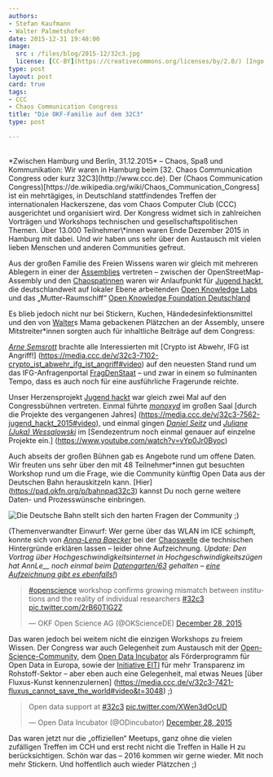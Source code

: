 ```yaml
---
authors: 
- Stefan Kaufmann
- Walter Palmetshofer
date: 2015-12-31 19:48:00
image: 
  src : /files/blog/2015-12/32c3.jpg
  license: [CC-BY](https://creativecommons.org/licenses/by/2.0/) [Ingo Kleiber](https://www.flickr.com/photos/60414447@N08/)
type: post
layout: post
card: true
tags:
- CCC
- Chaos Communication Congress
title: "Die OKF-Familie auf dem 32C3" 
type: post

---
```

<br>
*Zwischen Hamburg und Berlin, 31.12.2015* – Chaos, Spaß und Kommunikation: Wir waren in Hamburg beim [32. Chaos Communication Congress oder kurz 32C3](http://www.ccc.de). Der (Chaos Communication Congress)[https://de.wikipedia.org/wiki/Chaos_Communication_Congress] ist ein mehrtägiges, in Deutschland stattfindendes Treffen der internationalen Hackerszene, das vom Chaos Computer Club (CCC) ausgerichtet und organisiert wird. Der Kongress widmet sich in zahlreichen Vorträgen und Workshops technischen und gesellschaftspolitischen Themen. Über 13.000 Teilnehmer\*innen waren Ende Dezember 2015 in Hamburg mit dabei. 
Und wir haben uns sehr über den Austausch mit vielen lieben Menschen und anderen Communities gefreut.


Aus der großen Familie des Freien Wissens waren wir gleich mit mehreren Ablegern in einer der [Assemblies](https://events.ccc.de/congress/2015/wiki/Static:Assemblies) vertreten – zwischen der OpenStreetMap-Assembly und den [Chaospatinnen](https://twitter.com/chaospatinnen) waren wir Anlaufpunkt für [Jugend hackt](https://events.ccc.de/congress/2015/wiki/Assembly:Jugend_hackt ), die deutschlandweit auf lokaler Ebene arbeitenden [Open Knowledge Labs](https://events.ccc.de/congress/2015/wiki/Assembly:Open_Knowledge_Labs) und das „Mutter-Raumschiff“ [Open Knowledge Foundation Deutschland](https://events.ccc.de/congress/2015/wiki/Assembly:OKFDE)


Es blieb jedoch nicht nur bei Stickern, Kuchen, Händedesinfektionsmittel und den von [Walter](https://twitter.com/vavoida)s Mama gebackenen Plätzchen an der Assembly, unsere Mitstreiter\*innen sorgten auch für inhaltliche Beiträge auf dem Congress:  

[*Arne Semsrott*](https://twitter.com/arnesemsrott) brachte alle Interessierten mit [Crypto ist Abwehr, IFG ist Angriff!] (https://media.ccc.de/v/32c3-7102-crypto_ist_abwehr_ifg_ist_angriff#video) auf den neuesten Stand rund um das IFG-Anfragenportal [FragDenStaat](https://www.fragdenstaat.de) – und zwar in einem so fulminanten Tempo, dass es auch noch für eine ausführliche Fragerunde reichte.

Unser Herzensprojekt [Jugend hackt](http://jugendhackt.de) war gleich zwei Mal auf den Congressbühnen vertreten. Einmal führte [*monoxyd*](http://monoxyd.de) im großen Saal [durch die Projekte des vergangenen Jahres]
(https://media.ccc.de/v/32c3-7562-jugend_hackt_2015#video), und einmal gingen [*Daniel Seitz*](https://twitter.com/sondala) und [*Juliane (Juka) Wessalowski*](https://twitter.com/gruenzeug) im [Sendezentrum noch einmal genauer auf einzelne Projekte ein.]
(https://www.youtube.com/watch?v=vYp0Jr0Byoc)

Auch abseits der großen Bühnen gab es Angebote rund um offene Daten. Wir freuten uns sehr über den mit 48 Teilnehmer\*innen gut besuchten Workshop rund um die Frage, wie die Community künftig Open Data aus der Deutschen Bahn herauskitzeln kann. [Hier] (https://pad.okfn.org/p/bahnpad32c3) kannst Du noch gerne weitere Daten- und Prozesswünsche einbringen. 

![Die Deutsche Bahn stellt sich den harten Fragen der Community ;)](/files/blog/2015-12/32c3_walter.jpg)

(Themenverwandter Einwurf: Wer gerne über das WLAN im ICE schimpft, konnte sich von [*Anna-Lena Baecker*](http://annle.de/) bei der [Chaoswelle](https://www.chaoswelle.de/Hauptseite) die technischen Hintergründe erklären lassen – leider ohne Aufzeichnung. *Update: Den Vortrag über Hochgeschwindigkeitsinternet in Hochgeschwindigkeitszügen hat AnnLe\_\_ noch einmal beim [Datengarten/63](https://berlin.ccc.de/wiki/Datengarten/63) gehalten – [eine Aufzeichnung gibt es ebenfalls!](https://media.ccc.de/v/dg63)*)

<blockquote class="twitter-tweet" lang="en"><p lang="en" dir="ltr"><a href="https://twitter.com/hashtag/openscience?src=hash">#openscience</a> workshop confirms growing mismatch between institutions and the reality of individual researchers <a href="https://twitter.com/hashtag/32c3?src=hash">#32c3</a> <a href="https://t.co/2rB60TlG2Z">pic.twitter.com/2rB60TlG2Z</a></p>&mdash; OKF Open Science AG (@OKScienceDE) <a href="https://twitter.com/OKScienceDE/status/681484814667649025">December 28, 2015</a></blockquote>
<script async src="//platform.twitter.com/widgets.js" charset="utf-8"></script>

Das waren jedoch bei weitem nicht die einzigen Workshops zu freiem Wissen. Der Congress war auch Gelegenheit zum Austausch mit der [Open-Science-Community](https://pad.okfn.org/p/32C3-OpenScience), dem [Open Data Incubator](https://events.ccc.de/congress/2015/wiki/Session:Open_data) als Förderprogramm für Open Data in Europa, sowie der [Initiative EITI](https://events.ccc.de/congress/2015/wiki/Session:Open_data_and_extractive_industries) für mehr Transparenz im Rohstoff-Sektor – aber eben auch eine Gelegenheit, mal etwas Neues [über Fluxus-Kunst kennenzulernen]
(https://media.ccc.de/v/32c3-7421-fluxus_cannot_save_the_world#video&t=3048) ;)

<blockquote class="twitter-tweet" lang="en"><p lang="en" dir="ltr">Open data support at <a href="https://twitter.com/hashtag/32c3?src=hash">#32c3</a> <a href="https://t.co/XWen3dOcUD">pic.twitter.com/XWen3dOcUD</a></p>&mdash; Open Data Incubator (@ODincubator) <a href="https://twitter.com/ODincubator/status/681516412863668224">December 28, 2015</a></blockquote>

Das waren jetzt nur die „offiziellen“ Meetups, ganz ohne die vielen zufälligen Treffen im CCH und erst recht nicht die Treffen in Halle H zu berücksichtigen. Schön war das – 2016 kommen wir gerne wieder. Mit noch mehr Stickern. Und hoffentlich auch wieder Plätzchen ;) 
